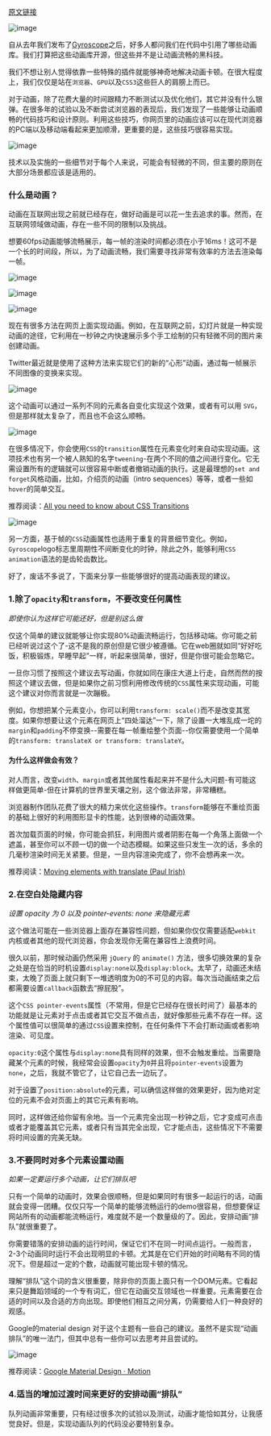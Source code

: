 [原文链接](https://blog.gyrosco.pe/smooth-css-animations-7d8ffc2c1d29#.21oylp824)

![image](https://cdn-images-1.medium.com/max/600/1*pPapTjXyYIemJI8fIO88tA.gif)

自从去年我们发布了[Gyroscope](https://gyrosco.pe/)之后，好多人都问我们在代码中引用了哪些动画库。我们打算把这些动画库开源，但这些并不是让动画流畅的黑科技。

我们不想让别人觉得依靠一些特殊的插件就能够神奇地解决动画卡顿。在很大程度上，我们仅仅是站在`浏览器`、`GPU`以及`CSS3`这些巨人的肩膀上而已。

对于动画，除了花费大量的时间跟精力不断测试以及优化他们，其它并没有什么银弹。在很多年的试验以及不断尝试浏览器的表现后，我们发现了一些能够让动画顺畅的代码技巧和设计原则。利用这些技巧，你网页里的动画应该可以在现代浏览器的PC端以及移动端看起来更加顺滑，更重要的是，这些技巧很容易实现。

![image](https://cdn-images-1.medium.com/max/800/1*MkkJ55Tz5Qgnl8xMzP5I4Q.gif)

技术以及实施的一些细节对于每个人来说，可能会有轻微的不同，但主要的原则在大部分场景都应该是适用的。

### 什么是动画？
动画在互联网出现之前就已经存在，做好动画是可以花一生去追求的事。然而，在互联网领域做动画，存在一些不同的限制以及挑战。

想要60fps动画能够流畅展示，每一帧的渲染时间都必须在小于16ms！这可不是一个长的时间段，所以，为了动画流畅，我们需要寻找非常有效率的方法去渲染每一帧。

![image](https://cdn-images-1.medium.com/max/400/1*jOzKe6AFCM1ReUdqzhAabA.gif)

![image](https://cdn-images-1.medium.com/max/400/1*FgDvnrIo_NLY_mWWOevcpQ.gif)

![image](https://cdn-images-1.medium.com/max/400/1*s3-q-j6Qt60mWW4Ut-731A.gif)

现在有很多方法在网页上面实现动画。例如，在互联网之前，幻灯片就是一种实现动画的途径，它利用在一秒钟之内快速展示多个手工绘制的只有轻微不同的图片来创建动画。

Twitter最近就是使用了这种方法来实现它们的新的“心形”动画，通过每一帧展示不同图像的变换来实现。

![image](https://cdn-images-1.medium.com/max/800/1*FuG1AF-xgf0Ie6EIuab-FA.png)

这个动画可以通过一系列不同的元素各自变化实现这个效果，或者有可以用 `SVG`，但是那样就太复杂了，而且也不会这么顺畅。

![image](https://cdn-images-1.medium.com/max/800/1*6BGvScGs5cxxqPJn9qQLCA.gif)

在很多情况下，你会使用`CSS`的`transition`属性在元素变化时来自动实现动画。这项技术也有另一个被人熟知的名字`tweening`-在两个不同的值之间进行变化。它无需设置所有的逻辑就可以很容易中断或者撤销动画的执行。这是最理想的`set and forget`风格动画，比如，介绍页的动画（intro sequences）等等，或者一些如`hover`的简单交互。

推荐阅读：[All you need to know about CSS Transitions](https://blog.alexmaccaw.com/css-transitions)

![image](https://cdn-images-1.medium.com/max/800/1*dKga2QEWB_ZI0nnj0m2XPA.gif)

另一方面，基于帧的`CSS`动画属性也适用于重复的背景细节变化。例如，`Gyroscope`logo标志里周期性不间断变化的时钟，除此之外，能够利用`CSS animation`语法的是齿轮齿数比。

好了，废话不多说了，下面来分享一些能够很好的提高动画表现的建议。

### 1.除了`opacity`和`transform`，不要改变任何属性

*即使你认为这样它可能还好，但是别这么做*

仅这个简单的建议就能够让你实现80%动画流畅运行，包括移动端。你可能之前已经听说过这个了-这不是我的原创但是它很少被遵循。它在web圈就如同“好好吃饭，积极锻炼，早睡早起”一样，听起来很简单，很好，但是你很可能会忽略它。

一旦你习惯了按照这个建议去写动画，你就如同在康庄大道上行走，自然而然的按照这个建议去做，但是如果你之前习惯利用修改传统的`CSS`属性来实现动画，可能这个建议对你而言就是一次蹦极。

例如，你想把某个元素变小，你可以利用`transform: scale()`而不是改变其宽度。如果你想要让这个元素在网页上“四处溜达”一下，除了设置一大堆乱成一坨的`margin`和`padding`不停变换--需要在每一帧重绘整个页面--你仅需要使用一个简单的`transform: translateX or transform: translateY`。

#### 为什么这样做会有效？

对人而言，改变`width`、`margin`或者其他属性看起来并不是什么大问题-有可能这样做更简单-但在计算机的世界里天壤之别，这个做法非常，非常糟糕。

浏览器制作团队花费了很大的精力来优化这些操作。`transform`能够在不重绘页面的基础上很好的利用图形显卡的性能，达到很棒的动画效果。

首次加载页面的时候，你可能会抓狂，利用图片或者阴影在每一个角落上面做一个遮盖，甚至你可以不顾一切的做一个动态模糊。如果这些只发生一次的话，多余的几毫秒渲染时间无关紧要。但是，一旦内容渲染完成了，你不会想再来一次。

推荐阅读：[Moving elements with translate (Paul Irish)](https://www.paulirish.com/2012/why-moving-elements-with-translate-is-better-than-posabs-topleft/)

### 2.在空白处隐藏内容
*设置 opacity 为 0 以及 pointer-events: none 来隐藏元素*

这个做法可能在一些浏览器上面存在兼容性问题，但如果你仅仅需要适配`webkit`内核或者其他的现代浏览器，你会发现你无需在兼容性上浪费时间。

很久以前，那时候动画仍然采用 `jQuery` 的 `animate()` 方法，很多切换效果的复杂之处是在恰当的时机设置`display:none`以及`display:block`。太早了，动画还未结束，太晚了页面上就只剩下一堆透明度为0的不可见的内容。每次当动画结束之后都需要设置`callback`函数去“擦屁股”。

这个`CSS pointer-events`属性（不常用，但是它已经存在很长时间了）最基本的功能就是让元素对于点击或者其它交互不做点击，就好像那些元素不存在一样。这个属性值可以很简单的通过`CSS`设置来控制，在任何条件下不会打断动画或者影响渲染、可见度。

`opacity:0`这个属性与`display:none`具有同样的效果，但不会触发重绘。当需要隐藏某个元素的时候，我经常会设置`opacity`为`0`并且将`pointer-events`设置为`none`，之后，我就不管它了，让它自己去一边玩了。

对于设置了`position:absolute`的元素，可以确信这样做的效果更好，因为绝对定位的元素不会对页面上的其它元素有影响。

同时，这样做还给你留有余地。当一个元素完全出现一秒钟之后，它才变成可点击或者才能覆盖其它元素，或者只有当其完全出现，它才能点击，这些情况下不需要将时间设置的完美无缺。

### 3.不要同时对多个元素设置动画
*如果一定要运行多个动画，让它们排队吧*

只有一个简单的动画时，效果会很顺畅，但是如果同时有很多一起运行的话，动画就会变得一团糟。仅仅只写一个简单的能够流畅运行的demo很容易，但想要保证网站所有的动画都能流畅运行，难度就不是一个数量级的了。因此，安排动画“排队”就很重要了。

你需要错落的安排动画的运行时间，保证它们不在同一时间点运行。一般而言，2-3个动画同时运行不会出现明显的卡顿。尤其是在它们开始的时间略有不同的情况下。但是超过一定的个数，动画就可能出现卡顿的情况。

理解“排队”这个词的含义很重要，除非你的页面上面只有一个DOM元素。它看起来只是舞蹈领域的一个专有词汇，但它在动画交互领域也一样重要。元素需要在合适的时间以及合适的方向出现。即使他们相互之间分离，仍需要给人们一种良好的观感。

Google的material design 对于这个主题有一些自己的建议。虽然不是实现“动画排队”的唯一法门，但其中总有一些你可以去思考并且尝试的。

![image](https://cdn-images-1.medium.com/max/800/1*l3nlHJxVEvs6mwSzCt34Fg.png)

推荐阅读：[Google Material Design · Motion](https://material.google.com/motion/material-motion.html)

### 4.适当的增加过渡时间来更好的安排动画“排队”

队列动画非常重要，只有经过很多次的试验以及测试，动画才能恰如其分，让我感觉良好。但是，实现动画队列的代码没必要特别复杂。
